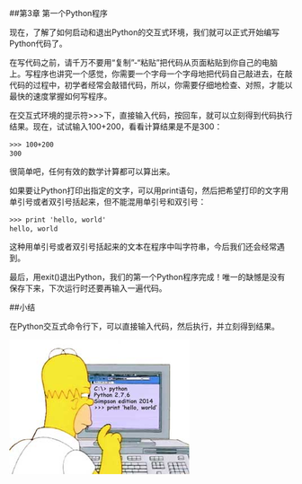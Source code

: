 ##第3章 第一个Python程序

现在，了解了如何启动和退出Python的交互式环境，我们就可以正式开始编写Python代码了。

在写代码之前，请千万不要用“复制”-“粘贴”把代码从页面粘贴到你自己的电脑上。写程序也讲究一个感觉，你需要一个字母一个字母地把代码自己敲进去，在敲代码的过程中，初学者经常会敲错代码，所以，你需要仔细地检查、对照，才能以最快的速度掌握如何写程序。

在交互式环境的提示符>>>下，直接输入代码，按回车，就可以立刻得到代码执行结果。现在，试试输入100+200，看看计算结果是不是300：

	>>> 100+200
	300
很简单吧，任何有效的数学计算都可以算出来。

如果要让Python打印出指定的文字，可以用print语句，然后把希望打印的文字用单引号或者双引号括起来，但不能混用单引号和双引号：

	>>> print 'hello, world'
	hello, world
这种用单引号或者双引号括起来的文本在程序中叫字符串，今后我们还会经常遇到。

最后，用exit()退出Python，我们的第一个Python程序完成！唯一的缺憾是没有保存下来，下次运行时还要再输入一遍代码。

##小结

在Python交互式命令行下，可以直接输入代码，然后执行，并立刻得到结果。

![simpson-coding](../image/chapter3/3-1.jpg)